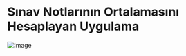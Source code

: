 # Sınav Notlarının Ortalamasını Hesaplayan Uygulama

![image](https://github.com/Faruk-Celik/Degiskenlerde_4_islem/assets/72822335/53015875-881f-4365-a243-3bbd66657637)

